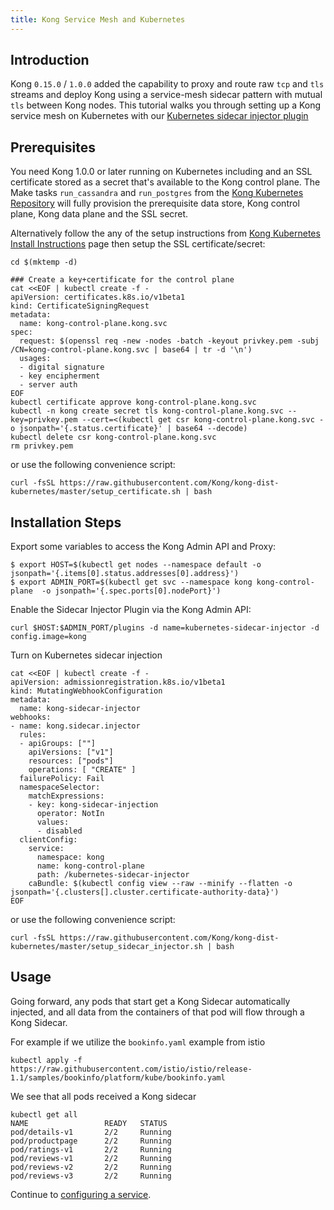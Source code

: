 ```yaml
---
title: Kong Service Mesh and Kubernetes
---
```


## Introduction

Kong `0.15.0` / `1.0.0` added the capability to proxy and route raw `tcp` and `tls`
streams and deploy Kong using a service-mesh sidecar pattern with mutual
`tls` between Kong nodes. This tutorial walks you through setting up a Kong service
mesh on Kubernetes with our [Kubernetes sidecar injector plugin](https://github.com/Kong/kubernetes-sidecar-injector)

## Prerequisites

You need Kong 1.0.0 or later running on Kubernetes including and an SSL certificate
stored as a secret that's available to the Kong control plane. The Make tasks `run_cassandra`
and `run_postgres` from the [Kong Kubernetes Repository](https://github.com/Kong/kong-dist-kubernetes)
will fully provision the prerequisite data store, Kong control plane, Kong data plane
and the SSL secret.

Alternatively follow the any of the setup instructions from 
[Kong Kubernetes Install Instructions](/install/kubernetes/) page then setup the 
SSL certificate/secret:

```
cd $(mktemp -d)

### Create a key+certificate for the control plane
cat <<EOF | kubectl create -f -
apiVersion: certificates.k8s.io/v1beta1
kind: CertificateSigningRequest
metadata:
  name: kong-control-plane.kong.svc
spec:
  request: $(openssl req -new -nodes -batch -keyout privkey.pem -subj /CN=kong-control-plane.kong.svc | base64 | tr -d '\n')
  usages:
  - digital signature
  - key encipherment
  - server auth
EOF
kubectl certificate approve kong-control-plane.kong.svc
kubectl -n kong create secret tls kong-control-plane.kong.svc --key=privkey.pem --cert=<(kubectl get csr kong-control-plane.kong.svc -o jsonpath='{.status.certificate}' | base64 --decode)
kubectl delete csr kong-control-plane.kong.svc
rm privkey.pem
```

or use the following convenience script:

```
curl -fsSL https://raw.githubusercontent.com/Kong/kong-dist-kubernetes/master/setup_certificate.sh | bash
```

## Installation Steps

Export some variables to access the Kong Admin API and Proxy:

```
$ export HOST=$(kubectl get nodes --namespace default -o jsonpath='{.items[0].status.addresses[0].address}')
$ export ADMIN_PORT=$(kubectl get svc --namespace kong kong-control-plane  -o jsonpath='{.spec.ports[0].nodePort}')
```

Enable the Sidecar Injector Plugin via the Kong Admin API:

```
curl $HOST:$ADMIN_PORT/plugins -d name=kubernetes-sidecar-injector -d config.image=kong
```

Turn on Kubernetes sidecar injection

```
cat <<EOF | kubectl create -f -
apiVersion: admissionregistration.k8s.io/v1beta1
kind: MutatingWebhookConfiguration
metadata:
  name: kong-sidecar-injector
webhooks:
- name: kong.sidecar.injector
  rules:
  - apiGroups: [""]
    apiVersions: ["v1"]
    resources: ["pods"]
    operations: [ "CREATE" ]
  failurePolicy: Fail
  namespaceSelector:
    matchExpressions:
    - key: kong-sidecar-injection
      operator: NotIn
      values:
      - disabled
  clientConfig:
    service:
      namespace: kong
      name: kong-control-plane
      path: /kubernetes-sidecar-injector
    caBundle: $(kubectl config view --raw --minify --flatten -o jsonpath='{.clusters[].cluster.certificate-authority-data}')
EOF
```

or use the following convenience script:

```
curl -fsSL https://raw.githubusercontent.com/Kong/kong-dist-kubernetes/master/setup_sidecar_injector.sh | bash
```

## Usage

Going forward, any pods that start get a Kong Sidecar automatically injected, and all
data from the containers of that pod will flow through a Kong Sidecar.

For example if we utilize the `bookinfo.yaml` example from istio

```
kubectl apply -f https://raw.githubusercontent.com/istio/istio/release-1.1/samples/bookinfo/platform/kube/bookinfo.yaml
```

We see that all pods received a Kong sidecar

```
kubectl get all
NAME                 READY   STATUS
pod/details-v1       2/2     Running
pod/productpage      2/2     Running
pod/ratings-v1       2/2     Running
pod/reviews-v1       2/2     Running
pod/reviews-v2       2/2     Running
pod/reviews-v3       2/2     Running
```

Continue to [configuring a service](/latest/getting-started/configuring-a-service/).

